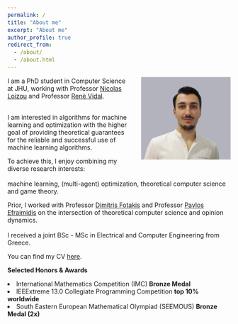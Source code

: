 ```yaml
---
permalink: /
title: "About me"
excerpt: "About me"
author_profile: true
redirect_from: 
  - /about/
  - /about.html
---
```

<p><img src="../images/bio3.jpg" width="40%" style="margin-left: 30px; float:right; margin-bottom: 25px;">
<span>
I am a PhD student in Computer Science at JHU,   
working with Professor <a href="https://nicolasloizou.github.io/"> Nicolas Loizou</a> and Professor <a href="http://vision.jhu.edu/rvidal.html)"> Renè Vidal</a>.  
<br><br>
</span></p>
<p>
I am interested in algorithms for machine learning and optimization   
with the higher goal of providing theoretical guarantees for the   
reliable and successful use of machine learning algorithms. 
</p>
<p>
To achieve this, I enjoy combining my diverse research interests:   
<br><br>
machine learning, (multi-agent) optimization, theoretical computer science and game theory.
</p>
<p>
Prior, I worked with Professor <a href="https://www.softlab.ntua.gr/~fotakis/"> Dimitris Fotakis</a> and Professor <a href="https://euclid.ee.duth.gr/"> Pavlos Efraimidis</a>  
on the intersection of theoretical computer science and opinion dynamics.   
<br><br>
I received a joint BSc - MSc in Electrical and Computer Engineering from Greece.   
</p>

<p>You can find my CV <a href="https://github.com/emmanouilidisk/emmanouilidisk.github.io/tree/master/images/Resume_Emmanouilidis_Konstantinos_a.pdf"> here</a>. </p> 
  
<b>Selected Honors & Awards</b>   
<li>International Mathematics Competition (IMC)  
  <b>Bronze Medal</b>
</li>
<li>IEEExtreme 13.0 Collegiate Programming Competition 
  <b>top 10% worldwide</b>
</li> 
<li>South Eastern European Mathematical Olympiad (SEEMOUS)  
  <b>Bronze Medal (2x)</b>
</li> 


